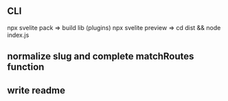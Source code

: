 ## CLI

npx svelite pack => build lib (plugins)
npx svelite preview => cd dist && node index.js

## normalize slug and complete matchRoutes function

## write readme
